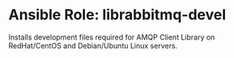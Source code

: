 # Ansible Role: librabbitmq-devel

Installs development files required for AMQP Client Library on RedHat/CentOS and Debian/Ubuntu Linux servers.
